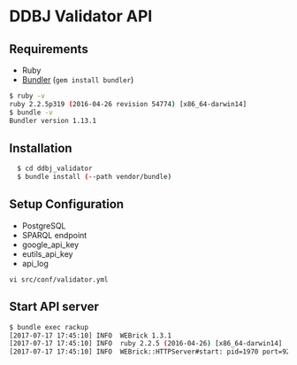 # DDBJ Validator API


## Requirements

- Ruby
- [Bundler](http://gembundler.com/) (`gem install bundler`)

```sh
$ ruby -v
ruby 2.2.5p319 (2016-04-26 revision 54774) [x86_64-darwin14]
$ bundle -v
Bundler version 1.13.1
```

## Installation
``` sh
  $ cd ddbj_validator
  $ bundle install (--path vendor/bundle)
```

## Setup Configuration
 * PostgreSQL
 * SPARQL endpoint
 * google_api_key
 * eutils_api_key
 * api_log

```
vi src/conf/validator.yml 
```

## Start API server
``` sh
$ bundle exec rackup
[2017-07-17 17:45:10] INFO  WEBrick 1.3.1
[2017-07-17 17:45:10] INFO  ruby 2.2.5 (2016-04-26) [x86_64-darwin14]
[2017-07-17 17:45:10] INFO  WEBrick::HTTPServer#start: pid=1970 port=9292
```
